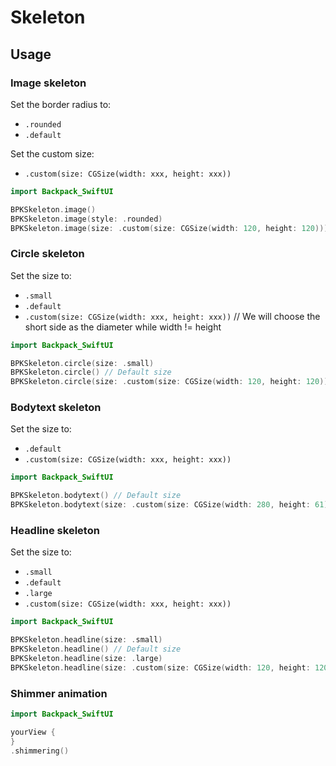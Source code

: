 # Skeleton

## Usage

### Image skeleton

Set the border radius to:
* `.rounded`
* `.default`

Set the custom size:
* `.custom(size: CGSize(width: xxx, height: xxx))`

```swift
import Backpack_SwiftUI

BPKSkeleton.image()
BPKSkeleton.image(style: .rounded)
BPKSkeleton.image(size: .custom(size: CGSize(width: 120, height: 120)))
```

### Circle skeleton

Set the size to:
* `.small`
* `.default`
* `.custom(size: CGSize(width: xxx, height: xxx))` // We will choose the short side as the diameter while width != height


```swift
import Backpack_SwiftUI

BPKSkeleton.circle(size: .small)
BPKSkeleton.circle() // Default size
BPKSkeleton.circle(size: .custom(size: CGSize(width: 120, height: 120)))
```

### Bodytext skeleton

Set the size to:
* `.default`
* `.custom(size: CGSize(width: xxx, height: xxx))` 


```swift
import Backpack_SwiftUI

BPKSkeleton.bodytext() // Default size
BPKSkeleton.bodytext(size: .custom(size: CGSize(width: 280, height: 61)))
```

### Headline skeleton

Set the size to:
* `.small`
* `.default`
* `.large`
* `.custom(size: CGSize(width: xxx, height: xxx))` 

```swift
import Backpack_SwiftUI

BPKSkeleton.headline(size: .small)
BPKSkeleton.headline() // Default size
BPKSkeleton.headline(size: .large)
BPKSkeleton.headline(size: .custom(size: CGSize(width: 120, height: 120)))
```

### Shimmer animation

```swift
import Backpack_SwiftUI

yourView {
}
.shimmering()
```
